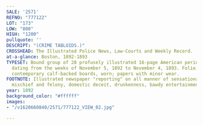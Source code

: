 ```yaml
---
SALE: '2571'
REFNO: "777122"
LOT: "173"
LOW: "800"
HIGH: "1200"
pullquote: ''
DESCRIPT: "(CRIME TABLOIDS.)"
CROSSHEAD: The Illustrated Police News, Law-Courts and Weekly Record.
at-a-glance: Boston, 1892-1893
TYPESET: Bound group of 28 profusely illustrated 16-page American periodical issues
  dating from the weeks of November 5, 1892 to November 4, 1893. Folio, 16x11 inches,
  contemporary calf-backed boards, worn; papers with minor wear.
FOOTNOTE: Illustrated newspaper "reporting" on all manner of sensationalized criminal
  mischief and felony, domestic deceit, drunkenness, bawdy entertainment... and boxing.
year: 1892
background_color: "#ffffff"
images:
- "/v1620660840/2571/777122_VIEW_02.jpg"

---
```

